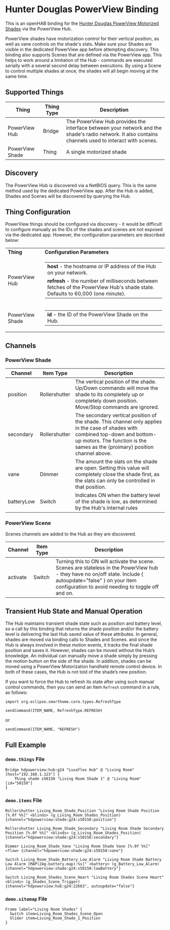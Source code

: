 # Hunter Douglas PowerView Binding

This is an openHAB binding for the [Hunter Douglas PowerView Motorized Shades](https://www.hunterdouglas.com/operating-systems/motorized/powerview-motorization/overview) via the PowerView Hub.

PowerView shades have motorization control for their vertical position, as well as vane controls on the shade's slats.
Make sure your Shades are visible in the dedicated PowerView app before attempting discovery.
This binding also supports Scenes that are defined via the PowerView app.
This helps to work around a limitation of the Hub - commands are executed serially with a several second delay between executions.
By using a Scene to control multiple shades at once, the shades will all begin moving at the same time.

## Supported Things

| Thing           | Thing Type | Description                                                                                                                                          |
|-----------------|------------|------------------------------------------------------------------------------------------------------------------------------------------------------|
| PowerView Hub   | Bridge     | The PowerView Hub provides the interface between your network and the shade's radio network. It also contains channels used to interact with scenes. |
| PowerView Shade | Thing      | A single motorized shade                                                                                                                             |

## Discovery

The PowerView Hub is discovered via a NetBIOS query.
This is the same method used by the dedicated PowerView app.
After the Hub is added, Shades and Scenes will be discovered by querying the Hub.

## Thing Configuration

PowerView things should be configured via discovery - it would be difficult to configure manually as the IDs of the shades and scenes are not exposed via the dedicated app.
However, the configuration parameters are described below:

<table>
 <tr>
  <td><b>Thing</b></td>
  <td><b>Configuration Parameters</b></td>
 </tr>
 <tr>
  <td>PowerView Hub</td>
  <td>
   <table>
    <tr><td><b>host</b> - the hostname or IP address of the Hub on your network.</td></tr>
    <tr><td><b>refresh</b> - the number of milliseconds between fetches of the PowerView Hub's shade state. Defaults to 60,000 (one minute).</td></tr>
   </table>
  </td>
 </tr>
 <tr>
  <td>PowerView Shade</td>
  <td>
   <table>
    <tr><td><b>id</b> - the ID of the PowerView Shade on the Hub.</td></tr>
   </table>
  </td>
 </tr>
</table>

## Channels

### PowerView Shade

| Channel    | Item Type     | Description                                                                                                                                                 |
|------------|---------------|-------------------------------------------------------------------------------------------------------------------------------------------------------------|
| position   | Rollershutter | The vertical position of the shade. Up/Down commands will move the shade to its completely up or completely down position. Move/Stop commands are ignored.  |
| secondary  | Rollershutter | The secondary vertical position of the shade. This channel only applies in the case of shades with combined top-down and bottom-up motors. The function is the sames as the (proimary) position channel above. |
| vane       | Dimmer        | The amount the slats on the shade are open. Setting this value will completely close the shade first, as the slats can only be controlled in that position. |
| batteryLow | Switch        | Indicates ON when the battery level of the shade is low, as determined by the Hub's internal rules                                                          |

### PowerView Scene

Scenes channels are added to the Hub as they are discovered.

| Channel  | Item Type | Description                                                                                                                                                                                                         |
|----------|-----------|---------------------------------------------------------------------------------------------------------------------------------------------------------------------------------------------------------------------|
| activate | Switch    | Turning this to ON will activate the scene. Scenes are stateless in the PowerView hub - they have no on/off state. Include { autoupdate="false" } on your item configuration to avoid needing to toggle off and on. |

## Transient Hub State and Manual Operation

The Hub maintains transient shade state such as position and battery level, so a call by this binding  that returns the shade position and/or the battery level is delivering the last Hub saved value of these attributes.
In general, shades are moved via binding calls to Shades and Scenes. and since  the Hub is always involved in these motion events, it tracks the final shade position and saves it.
However, shades can be moved without the Hub’s knowledge.
An individual can manually move a shade simply by pressing the motion button on the side of the shade.
In addition, shades can be moved using a PowerView Motorization handheld remote control device.
In both of these cases, the Hub is not told of the shade’s new position.

If you want to force the Hub to refresh its state after using such manual control commands, then you can send an Item `Refresh` command in a rule, as follows:

```
import org.eclipse.smarthome.core.types.RefreshType

sendCommand(ITEM_NAME, RefreshType.REFRESH)
```
or
```
sendCommand(ITEM_NAME, "REFRESH")
```

## Full Example

### `demo.things` File
```
Bridge hdpowerview:hub:g24 "Luxaflex Hub" @ "Living Room" [host="192.168.1.123"] {
    Thing shade s50150 "Living Room Shade 1" @ "Living Room" [id="50150"]
}
```

### `demo.items` File
```
Rollershutter Living_Room_Shade_Position "Living Room Shade Position [%.0f %%]" <blinds> (g_Living_Room_Shades_Position) {channel="hdpowerview:shade:g24:s50150:position"}

Rollershutter Living_Room_Shade_Secondary "Living Room Shade Secondary Position [%.0f %%]" <blinds> (g_Living_Room_Shades_Position) {channel="hdpowerview:shade:g24:s50150:secondary"}

Dimmer Living_Room_Shade_Vane "Living Room Shade Vane [%.0f %%]" <flow> {channel="hdpowerview:shade:g24:s50150:vane"}

Switch Living_Room_Shade_Battery_Low_Alarm "Living Room Shade Battery Low Alarm [MAP(24g-battery.map):%s]" <battery> (g_Battery_Low_Alarm) {channel="hdpowerview:shade:g24:s50150:lowBattery"}

Switch Living_Room_Shades_Scene_Heart "Living Room Shades Scene Heart" <blinds> (g_Shades_Scene_Trigger) {channel="hdpowerview:hub:g24:22663", autoupdate="false"}
```
### `demo.sitemap` File
```
Frame label="Living Room Shades" {
  Switch item=Living_Room_Shades_Scene_Open
  Slider item=Living_Room_Shade_1_Position 
}
```